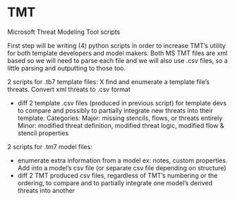 # TMT
Microsoft Threat Modeling Tool scripts

First step will be writing (4) python scripts in order to increase TMT’s utility for both template developers and model makers. Both MS TMT files are xml based so we will need to parse each file and we will also use .csv files, so a little parsing and outputting to those too. 

2 scripts for .tb7 template files:
X find and enumerate a template file’s threats. Convert xml threats to .csv format
- diff 2 template .csv files (produced in previous script) for template devs to compare and possibly to partially integrate new threats into their template. Categories: 
Major: missing stencils, flows, or threats entirely
Minor: modified threat definition, modified threat logic, modified flow & stencil properties

2 scripts for .tm7 model files:
- enumerate extra information from a model ex: notes, custom properties. Add into a model’s csv file (or separate csv file depending on structure)
- diff 2 TMT produced csv files, regardless of TMT’s numbering or the ordering, to compare and to partially integrate one model’s derived threats into another

